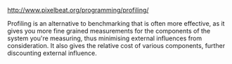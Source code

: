 http://www.pixelbeat.org/programming/profiling/

Profiling is an alternative to benchmarking that is often more effective, as it gives you more fine grained measurements for the components of the system you're measuring, thus minimising external influences from consideration. It also gives the relative cost of various components, further discounting external influence.

